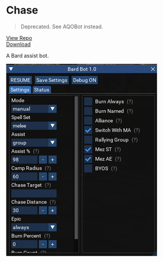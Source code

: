 # Chase

> Deprecated. See AQOBot instead.

[View Repo](https://gitlab.com/aquietone/luabard)  
[Download](https://gitlab.com/aquietone/luabard/-/archive/main/luabard-main.zip)  

A Bard assist bot.

![](../images/luabard.png)